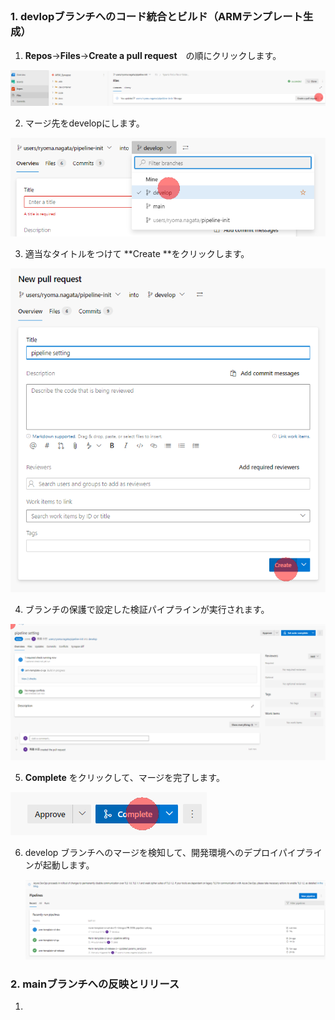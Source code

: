 ## 

### 1. devlopブランチへのコード統合とビルド（ARMテンプレート生成）

1. **Repos**->**Files**->**Create a pull request**　の順にクリックします。

![](.image/2022-09-05-10-55-59.png)

2. マージ先をdevelopにします。

![](.image/2022-09-05-10-57-03.png)

3. 適当なタイトルをつけて **Create **をクリックします。

![](.image/2022-09-05-10-57-27.png)

4. ブランチの保護で設定した検証パイプラインが実行されます。

![](.image/2022-09-05-10-58-32.png)


5. **Complete** をクリックして、マージを完了します。

![](.image/2022-09-05-10-59-37.png)


6. develop ブランチへのマージを検知して、開発環境へのデプロイパイプラインが起動します。
   
   ![](.image/2022-09-05-11-00-44.png)

### 2. mainブランチへの反映とリリース

1. 